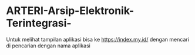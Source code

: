 # ARTERI-Arsip-Elektronik-Terintegrasi-

Untuk melihat tampilan aplikasi bisa ke https://index.my.id/ dengan mencari di pencarian dengan nama aplikasi

